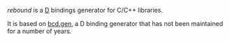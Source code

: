 _rebound_ is a [D](http://dlang.org) bindings generator for C/C++ libraries. 

It is based on [bcd.gen](http://www.dsource.org/projects/bcd), a D binding generator that has not been maintained for a number of years.
